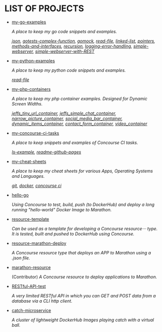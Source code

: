 # LIST OF PROJECTS

* [my-go-examples](https://jeffdecola.github.io/my-go-examples/)

   _A place to keep my go code snippets and
   examples._

   _[json](https://github.com/JeffDeCola/my-go-examples/tree/master/json),
   [gotests-complex-function](https://github.com/JeffDeCola/my-go-examples/tree/master/gotests-complex-function),
   [gomock](https://github.com/JeffDeCola/my-go-examples/tree/master/gomock),
   [read-file](https://github.com/JeffDeCola/my-go-examples/tree/master/read-file),
   [linked-list](https://github.com/JeffDeCola/my-go-examples/tree/master/linked-list),
   [pointers](https://github.com/JeffDeCola/my-go-examples/tree/master/pointers),
   [methods-and-interfaces](https://github.com/JeffDeCola/my-go-examples/tree/master/methods-and-interfaces),
   [recursion](https://github.com/JeffDeCola/my-go-examples/tree/master/recursion),
   [logging-error-handling](https://github.com/JeffDeCola/my-go-examples/tree/master/logging-error-handling),
   [simple-webserver](https://github.com/JeffDeCola/my-go-examples/tree/master/simple-webserver),
   [simple-webserver-with-REST](https://github.com/JeffDeCola/my-go-examples/tree/master/simple-webserver-with-REST)_

* [my-python-examples](https://jeffdecola.github.io/my-python-examples/)

  _A place to keep my python code snippets and
  examples._

  _[read-file](https://github.com/JeffDeCola/my-python-examples/tree/master/read-file)_

* [my-php-containers](https://jeffdecola.github.io/my-php-containers/)

  _A place to keep my php container examples.
   Designed for Dynamic Screen Widths._

  _[jeffs_tiny_url_container](https://github.com/JeffDeCola/my-php-containers/tree/master/jeffs_tiny_url_container),
  [jeffs_simple_chat_container](https://github.com/JeffDeCola/my-php-containers/tree/master/jeffs_simple_chat_container),
  [narrow_picture_container](https://github.com/JeffDeCola/my-php-containers/tree/master/narrow_picture_container),
  [social_media_bar_container](https://github.com/JeffDeCola/my-php-containers/tree/master/social_media_bar_container),
  [dynamic_items_container](https://github.com/JeffDeCola/my-php-containers/tree/master/dynamic_items_container),
  [contact_form_container](https://github.com/JeffDeCola/my-php-containers/tree/master/contact_form_container),
  [video_container](https://github.com/JeffDeCola/my-php-containers/tree/master/video_container)_

* [my-concourse-ci-tasks](https://jeffdecola.github.io/my-concourse-ci-tasks/)

   _A place to keep snippets and examples of Concourse CI tasks._

  _[ls-example](https://github.com/JeffDeCola/my-concourse-ci-tasks/tree/master/ls-example),
  [readme-github-pages](https://github.com/JeffDeCola/my-concourse-ci-tasks/tree/master/readme-github-pages)_

* [my-cheat-sheets](https://jeffdecola.github.io/my-cheat-sheets/)

  _A place to keep my cheat sheets for various Apps, Operating Systems
  and Languages._

  _[git](https://github.com/JeffDeCola/my-cheat-sheets/tree/master/git-cheat-sheet),
  [docker](https://github.com/JeffDeCola/my-cheat-sheets/tree/master/docker-cheat-sheet),
  [concourse ci](https://github.com/JeffDeCola/my-cheat-sheets/tree/master/concourse-ci-cheat-sheet)_

* [hello-go](https://jeffdecola.github.io/hello-go/)

  _Using Concourse to test, build, push (to DockerHub) and
  deploy a long running "hello-world" Docker Image to Marathon._

* [resource-template](https://jeffdecola.github.io/resource-template/)

   _Can be used as a template for developing a Concourse resource⋅⋅⋅
   type. It is tested, built and pushed to DockerHub using Concourse._

* [resource-marathon-deploy](https://jeffdecola.github.io/resource-marathon-deploy/)

   _A Concourse resource type that deploys an APP to Marathon
   using a .json file._

* [marathon-resource](https://github.com/ckaznocha/marathon-resource/)

   (Contributor) _A Concourse resource to deploy applications to Marathon._

* [RESTful-API-test](https://jeffdecola.github.io/RESTful-API-test/)

   _A very limited RESTful API in which you can GET
   and POST data from a database via a CLI http client._

* [catch-microservice](https://jeffdecola.github.io/catch-microservice/)

   _A cluster of lightweight DockerHub Images playing catch with a
   virtual ball._
